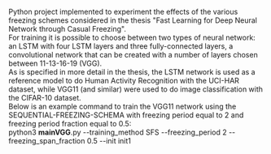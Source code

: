 Python project implemented to experiment the effects of the various freezing schemes considered in the thesis "Fast Learning for Deep Neural Network through Casual Freezing".<br/>For training it is possible to choose between two types of neural network: an LSTM with four LSTM layers and three fully-connected layers, a convolutional network that can be created with a number of layers chosen between 11-13-16-19 (VGG).<br/>
As is specified in more detail in the thesis, the LSTM network is used as a reference model to do Human Activity Recognition with the UCI-HAR dataset, while VGG11 (and similar) were used to do image classification with the CIFAR-10 dataset.<br/>
Below is an example command to train the VGG11 network using the SEQUENTIAL-FREEZING-SCHEMA with freezing period equal to 2 and freezing period fraction equal to 0.5:<br/>
python3 __mainVGG__.py --training_method SFS --freezing_period 2 --freezing_span_fraction 0.5 --init init1
